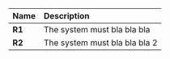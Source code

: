 | Name                   | Description                                                                                                                                                                  |
|:-----------------------|:-----------------------------------------------------------------------------------------------------------------------------------------------------------------------------|
| **R1**                 | The system must bla bla bla                                                                                                                                                  |
| **R2**                 | The system must bla bla bla 2                                                                                                                                                |
